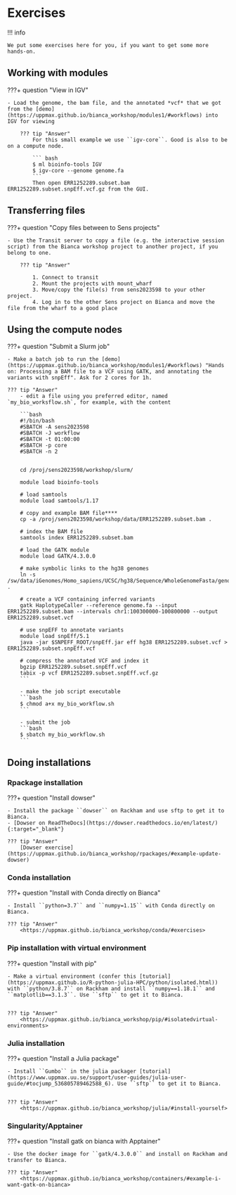 # Exercises

!!! info

    We put some exercises here for you, if you want to get some more hands-on.
    

## Working with modules

???+ question "View in IGV"

   
    - Load the genome, the bam file, and the annotated *vcf* that we got from the [demo](https://uppmax.github.io/bianca_workshop/modules1/#workflows) into IGV for viewing

        ??? tip "Answer"
            For this small example we use ``igv-core``. Good is also to be on a compute node.
            
            ``` bash
            $ ml bioinfo-tools IGV
            $ igv-core --genome genome.fa 
            ```
            Then open ERR1252289.subset.bam ERR1252289.subset.snpEff.vcf.gz from the GUI.

## Transferring files

???+ question "Copy files between to Sens projects"

    - Use the Transit server to copy a file (e.g. the interactive session script) from the Bianca workshop project to another project, if you belong to one. 

        ??? tip "Answer"
            
            1. Connect to transit
            2. Mount the projects with mount_wharf
            3. Move/copy the file(s) from sens2023598 to your other project.
            4. Log in to the other Sens project on Bianca and move the file from the wharf to a good place
           
            

## Using the compute nodes

???+ question "Submit a Slurm job"

    - Make a batch job to run the [demo](https://uppmax.github.io/bianca_workshop/modules1/#workflows) "Hands on: Processing a BAM file to a VCF using GATK, and annotating the variants with snpEff". Ask for 2 cores for 1h.
    
    ??? tip "Answer"
        - edit a file using you preferred editor, named `my_bio_worksflow.sh`, for example, with the content
        
        ```bash
        #!/bin/bash
        #SBATCH -A sens2023598
        #SBATCH -J workflow
        #SBATCH -t 01:00:00
        #SBATCH -p core
        #SBATCH -n 2


        cd /proj/sens2023598/workshop/slurm/

        module load bioinfo-tools

        # load samtools
        module load samtools/1.17

        # copy and example BAM file****
        cp -a /proj/sens2023598/workshop/data/ERR1252289.subset.bam .

        # index the BAM file
        samtools index ERR1252289.subset.bam

        # load the GATK module
        module load GATK/4.3.0.0

        # make symbolic links to the hg38 genomes
        ln -s /sw/data/iGenomes/Homo_sapiens/UCSC/hg38/Sequence/WholeGenomeFasta/genome.* .

        # create a VCF containing inferred variants
        gatk HaplotypeCaller --reference genome.fa --input ERR1252289.subset.bam --intervals chr1:100300000-100800000 --output ERR1252289.subset.vcf

        # use snpEFF to annotate variants
        module load snpEff/5.1
        java -jar $SNPEFF_ROOT/snpEff.jar eff hg38 ERR1252289.subset.vcf > ERR1252289.subset.snpEff.vcf

        # compress the annotated VCF and index it
        bgzip ERR1252289.subset.snpEff.vcf
        tabix -p vcf ERR1252289.subset.snpEff.vcf.gz
        ```

        - make the job script executable
        ```bash
        $ chmod a+x my_bio_workflow.sh
        ```
        
        - submit the job
        ```bash
        $ sbatch my_bio_workflow.sh
        ```
        
## Doing installations

### Rpackage installation

???+ question "Install dowser"

    - Install the package ``dowser`` on Rackham and use sftp to get it to Bianca.
    - [Dowser on ReadTheDocs](https://dowser.readthedocs.io/en/latest/){:target="_blank"}
     
    ??? tip "Answer"
        [Dowser exercise](https://uppmax.github.io/bianca_workshop/rpackages/#example-update-dowser)

### Conda installation

???+ question "Install with Conda directly on Bianca"

    - Install ``python=3.7`` and ``numpy=1.15`` with Conda directly on Bianca.

    ??? tip "Answer"
        <https://uppmax.github.io/bianca_workshop/conda/#exercises>


### Pip installation with virtual environment

???+ question "Install with pip"

    - Make a virtual environment (confer this [tutorial](https://uppmax.github.io/R-python-julia-HPC/python/isolated.html)) with ``python/3.8.7`` on Rackham and install ``numpy==1.18.1`` and ``matplotlib==3.1.3``. Use ``sftp`` to get it to Bianca.
    

    ??? tip "Answer"
        <https://uppmax.github.io/bianca_workshop/pip/#isolatedvirtual-environments>


### Julia installation

???+ question "Install a Julia package"

    - Install ``Gumbo`` in the julia packager [tutorial](https://www.uppmax.uu.se/support/user-guides/julia-user-guide/#tocjump_536805789462588_6). Use ``sftp`` to get it to Bianca.
    

    ??? tip "Answer"
        <https://uppmax.github.io/bianca_workshop/julia/#install-yourself>


### Singularity/Apptainer

???+ question "Install gatk on bianca with Apptainer"

    - Use the docker image for ``gatk/4.3.0.0`` and install on Rackham and transfer to Bianca.

    ??? tip "Answer"
        <https://uppmax.github.io/bianca_workshop/containers/#example-i-want-gatk-on-bianca>
